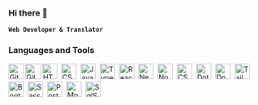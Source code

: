 ### Hi there 👋
**`Web Developer & Translator`**

<!--
**Camila-Genco/Camila-Genco** is a ✨ _special_ ✨ repository because its `README.md` (this file) appears on your GitHub profile.

Here are some ideas to get you started:

- 🔭 I’m currently working on ...
- 🌱 I’m currently learning ...
- 👯 I’m looking to collaborate on ...
- 🤔 I’m looking for help with ...
- 💬 Ask me about ...
- 📫 How to reach me: ...
- 😄 Pronouns: ...
- ⚡ Fun fact: ...
-->

### Languages and Tools

<img align="left" alt="Git" width="30px" style="padding-right:5px padding-bottom:5px;" src="https://cdn.jsdelivr.net/gh/devicons/devicon/icons/git/git-original.svg" />
<img align="left" alt="GitHub" width="30px" style="padding-right:5px padding-bottom:5px;" src="https://cdn.jsdelivr.net/gh/devicons/devicon/icons/github/github-original.svg" />
<img align="left" alt="HTML" width="30px" style="padding-right:5px; padding-bottom:5px;" src="https://cdn.jsdelivr.net/gh/devicons/devicon/icons/html5/html5-plain.svg" />
<img align="left" alt="CSS" width="30px" style="padding-right:5px; padding-bottom:5px;" src="https://cdn.jsdelivr.net/gh/devicons/devicon/icons/css3/css3-plain.svg" />
<img align="left" alt="JavaScript" width="30px" style="padding-right:5px; padding-bottom:5px;" src="https://cdn.jsdelivr.net/gh/devicons/devicon/icons/javascript/javascript-plain.svg" />
<img align="left" alt="TypeScript" width="30px" style="padding-right:5px; padding-bottom:5px;" src="https://cdn.jsdelivr.net/gh/devicons/devicon/icons/typescript/typescript-plain.svg" />
<img align="left" alt="React" width="30px" style="padding-right:5px; padding-bottom:5px;" src="https://cdn.jsdelivr.net/gh/devicons/devicon/icons/react/react-original.svg" />
<img align="left" alt="Next" width="30px" style="padding-right:5px; padding-bottom:5px;" src="https://cdn.jsdelivr.net/gh/devicons/devicon/icons/nextjs/nextjs-original.svg" />
<img align="left" alt="NodeJS" width="30px" style="padding-right:5px; padding-bottom:5px;" src="https://cdn.jsdelivr.net/gh/devicons/devicon/icons/nodejs/nodejs-original.svg" />
<img align="left" alt="CSharp" width="30px" style="padding-right:5px; padding-bottom:5px;" src="https://cdn.jsdelivr.net/gh/devicons/devicon/icons/csharp/csharp-plain.svg" />
<img align="left" alt="DotNet" width="30px" style="padding-right:5px; padding-bottom:5px;" src="https://cdn.jsdelivr.net/gh/devicons/devicon/icons/dotnetcore/dotnetcore-original.svg" />
<img align="left" alt="Docker" width="30px" style="padding-right:5px; padding-bottom:5px;" src="https://cdn.jsdelivr.net/gh/devicons/devicon/icons/docker/docker-plain.svg" />
<img align="left" alt="Tailwind" width="30px" style="padding-right:5px; padding-bottom:5px;" src="https://cdn.jsdelivr.net/gh/devicons/devicon/icons/tailwindcss/tailwindcss-plain.svg" />
<img align="left" alt="Bootstrap" width="30px" style="padding-right:5px; padding-bottom:5px;" src="https://cdn.jsdelivr.net/gh/devicons/devicon/icons/bootstrap/bootstrap-plain.svg" />
<img align="left" alt="Sass" width="30px" style="padding-right:5px; padding-bottom:5px;" src="https://cdn.jsdelivr.net/gh/devicons/devicon/icons/sass/sass-original.svg" />
<img align="left" alt="Postgres" width="30px" style="padding-right:5px; padding-bottom:5px;" src="https://cdn.jsdelivr.net/gh/devicons/devicon/icons/postgresql/postgresql-plain.svg" />
<img align="left" alt="MongoDB" width="30px" style="padding-right:5px; padding-bottom:5px;" src="https://cdn.jsdelivr.net/gh/devicons/devicon/icons/mongodb/mongodb-plain.svg" />
<img align="left" alt="SqlServer" width="30px" style="padding-right:5px; padding-bottom:5px;" src="https://cdn.jsdelivr.net/gh/devicons/devicon/icons/microsoftsqlserver/microsoftsqlserver-plain.svg" />








<br />
